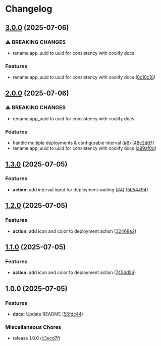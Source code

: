 # Changelog

## [3.0.0](https://github.com/ChristopheCVB/coolify-deploy-action/compare/v2.0.0...v3.0.0) (2025-07-06)


### ⚠ BREAKING CHANGES

* rename app_uuid to uuid for consistency with coolify docs

### Features

* rename app_uuid to uuid for consistency with coolify docs ([6c10c10](https://github.com/ChristopheCVB/coolify-deploy-action/commit/6c10c104d95fff78f12963c6f8211b9b1f4b6b7e))

## [2.0.0](https://github.com/ChristopheCVB/coolify-deploy-action/compare/v1.3.0...v2.0.0) (2025-07-06)


### ⚠ BREAKING CHANGES

* rename app_uuid to uuid for consistency with coolify docs

### Features

* handle multiple deployments & configurable interval ([#6](https://github.com/ChristopheCVB/coolify-deploy-action/issues/6)) ([48c2dd7](https://github.com/ChristopheCVB/coolify-deploy-action/commit/48c2dd7323f601a7c43b7b206da1bffecfdd0d80))
* rename app_uuid to uuid for consistency with coolify docs ([a99af0d](https://github.com/ChristopheCVB/coolify-deploy-action/commit/a99af0d57000d60ed6d56ae767ac073c35f742c8))

## [1.3.0](https://github.com/ChristopheCVB/coolify-deploy-action/compare/v1.2.0...v1.3.0) (2025-07-05)


### Features

* **action:** add interval input for deployment waiting ([#4](https://github.com/ChristopheCVB/coolify-deploy-action/issues/4)) ([5b54494](https://github.com/ChristopheCVB/coolify-deploy-action/commit/5b544942dd40fa901f69cb39a4870f298b4bb92b))

## [1.2.0](https://github.com/ChristopheCVB/coolify-deploy-action/compare/v1.1.0...v1.2.0) (2025-07-05)


### Features

* **action:** add icon and color to deployment action ([32468e2](https://github.com/ChristopheCVB/coolify-deploy-action/commit/32468e2d8166363b11976a2bbcb0087d5b70988a))

## [1.1.0](https://github.com/ChristopheCVB/coolify-deploy-action/compare/v1.0.0...v1.1.0) (2025-07-05)


### Features

* **action:** add icon and color to deployment action ([745dd56](https://github.com/ChristopheCVB/coolify-deploy-action/commit/745dd56fd6a4583166db0f1121a7cf326c436ae2))

## 1.0.0 (2025-07-05)


### Features

* **docs:** Update README ([56fdc44](https://github.com/ChristopheCVB/coolify-deploy-action/commit/56fdc44e08127d94cbd43d6f34e2298c80a8fc46))


### Miscellaneous Chores

* release 1.0.0 ([c3ecd7f](https://github.com/ChristopheCVB/coolify-deploy-action/commit/c3ecd7f57a701860850b27177ec3a1e96cfafc40))
